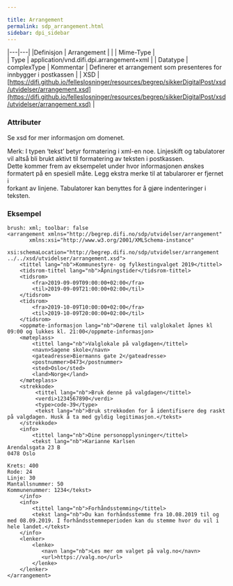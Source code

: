 ```yaml
---

title: Arrangement  
permalink: sdp_arrangement.html
sidebar: dpi_sidebar
---
```


|---|---|
|Definisjon | Arrangement |
|   | Mime-Type |  
| Type | application/vnd.difi.dpi.arrangement+xml |
| Datatype | complexType
| Kommentar | Definerer et arrangement som presenteres for innbygger i postkassen |
| XSD | [https://difi.github.io/felleslosninger/resources/begrep/sikkerDigitalPost/xsd/utvidelser/arrangement.xsd](https://difi.github.io/felleslosninger/resources/begrep/sikkerDigitalPost/xsd/utvidelser/arrangement.xsd) |
    

### Attributer  
Se xsd for mer informasjon om domenet.

Merk: I typen ‘tekst’ betyr formatering i xml-en noe. Linjeskift og
tabulatorer vil altså bli brukt aktivt til formatering av teksten i
postkassen.  
Dette kommer frem av eksempelet under hvor informasjonen ønskes
formatert på en spesiell måte. Legg ekstra merke til at tabularorer er
fjernet i  
forkant av linjene. Tabulatorer kan benyttes for å gjøre indenteringer i
teksten.

### Eksempel

``` 
brush: xml; toolbar: false
<arrangement xmlns="http://begrep.difi.no/sdp/utvidelser/arrangement"
       xmlns:xsi="http://www.w3.org/2001/XMLSchema-instance"
       xsi:schemaLocation="http://begrep.difi.no/sdp/utvidelser/arrangement ../../xsd/utvidelser/arrangement.xsd">
    <tittel lang="nb">Kommunestyre- og fylkestingvalget 2019</tittel>
    <tidsrom-tittel lang="nb">Åpningstider</tidsrom-tittel>
    <tidsrom>
        <fra>2019-09-09T09:00:00+02:00</fra>
        <til>2019-09-09T21:00:00+02:00</til>
    </tidsrom>
    <tidsrom>
        <fra>2019-10-09T10:00:00+02:00</fra>
        <til>2019-10-09T20:00:00+02:00</til>
    </tidsrom>
    <oppmøte-informasjon lang="nb">Dørene til valglokalet åpnes kl 09:00 og lukkes kl. 21:00</oppmøte-informasjon>
    <møteplass>
        <tittel lang="nb">Valglokale på valgdagen</tittel>
        <navn>Sagene skole</navn>
        <gateadresse>Biermanns gate 2</gateadresse>
        <postnummer>0473</postnummer>
        <sted>Oslo</sted>
        <land>Norge</land>
    </møteplass>
    <strekkode>
         <tittel lang="nb">Bruk denne på valgdagen</tittel>
         <verdi>1234567890</verdi>
         <type>code-39</type>
         <tekst lang="nb">Bruk strekkoden for å identifisere deg raskt på valgdagen. Husk å ta med gyldig legitimasjon.</tekst>
    </strekkode>
    <info>
        <tittel lang="nb">Dine personopplysninger</tittel>
        <tekst lang="nb">Karianne Karlsen
Arendalsgata 23 B
0478 Oslo

Krets: 400
Rode: 24
Linje: 30
Mantallsnummer: 50
Kommunenummer: 1234</tekst>
    </info>
    <info>
        <tittel lang="nb">Forhåndsstemming</tittel>
        <tekst lang="nb">Du kan forhåndsstemme fra 10.08.2019 til og med 08.09.2019. I forhåndsstemmeperioden kan du stemme hvor du vil i hele landet.</tekst>
    </info>
    <lenker>
        <lenke>
           <navn lang="nb">Les mer om valget på valg.no</navn>
           <url>https://valg.no</url>
        </lenke>
    </lenker>
</arrangement>
```
